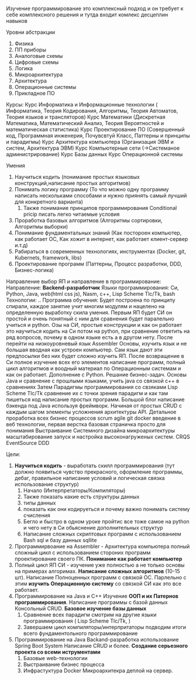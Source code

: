 Изучение программирование это комплексный подход и он требует к себе комплексного решения и тутда входит комлекс десцеплин навыков

Уровни абстракции 
1. Физика
2. ПП приборы
3. Аналоговые схемы
4. Цифровые схемы
5. Логика
6. Микроархитектура
7. Архитектура
8. Операционные системы 
9. Прикладное ПО


Курсы:
Курс Информатика и Информационные технологии ( Информатика, Теория Кодирования, Алгоритмы, Теория Автоматов, Теория языков и трансляторов) 
Курс Математики (Дискретная Математика, Математический Анализ, Теория Вероятностей и математическая статистика)
Курс Проектирование ПО (Совершенный код, Программная инженерия, Почувсвтуй Класс, Паттерны и принципы и парадигмы)
Курс Архитектура компьютера (Организация ЭВМ и систем, Архитектура ЭВМ)
Курс Компьютерные сети (->Системаное администрирование)
Курс Базы данных
Курс Операционной системы

Умения 
1. Научиться кодить (понимание простых языковых конструкций,написание простых алгоритмов) 
2. Понимать логику программу (То что можно одну программу написать нескольками способами и нужно приянять самый лучший для конкретного варианта)
	1. Также понимание принципов программирования Conditional pricip писать легко читаемые условия
3. Проработка базовых алгоритмов (Алгоритмы сортировки, Алгоритмы выборки)
4. Понимание фундаментальных знаний (Как постороен компьютер, как работает ОС, Как хожит в интернет, как работает клиент-сервер и.т.д)
5. Рабираться в современных технологиях, инструментах (Docker, git, Kubernets, framework, libs)
6. Проектирование программ (Паттерны, Процесс разработки, DDD, Бизнес-логика)

Направление выбор ЯП и направление в программирование: 
Направление: **Backend-разработчик**
Языки программирования: Си, Python, Java, web(html css js), Nasm, c++, Lisp Scheme Tlc/Tk, bash
Технологии: ..
Программа обучения: Будет построена по принципу спирали, каждое занятие учит многим модулям и нацелено на определенную выработку скила умения.
 Первым ЯП будет СИ он простой и очень понятный с ним для сравнения будет паралельно учиться и python. Озы на СИ, простые конструкции и как он работает это научиться кодить на Си потом на python, при сравнение ответить на ряд вопросов, почему в одном языке есть а в другом нету.
 После перейти на низкоуровневый язык Assembler Основы, изучить язык и не большая вводная как устроен компьютер. Сам язык дают эти предпосылки без них будет сложно изучить ЯП.
 После возвращение в Си полное изучение всех его элементов написание программ, полный цикл алгоритмов и воодный материал по Операционным системам и как он работает.
 Дополнение c Python. Решание бизнес-задач.
 Основы Java и сравнение с прошлыми языками, учить java со связкой c++ в сравнениях
 Затем Парадигмы программирования со свзяками Lisp Scheme Tlc/Tk сравнение их с точки зрения парадигм и как там пишеться код написание простых программ.
 Большой  блоr написание бэкенда под Java используя фреймворк. Начиная от простых CRUD с каждым шагом элементы усложнения архитектуры API.
 Детальное проработка всех бизнес процессов scrum agile git docker
 введение в веб технологии, первая верстка базовая страничка просто для понимания
 Выстраивание Системного дизайна микроархитектуры масштабирование запуск и настройка высоконагруженых систем. CRQS EventSource DDD
 
 Цели:
 1. **Научиться кодить** - выработать скилл программирования (тут должно появиться чувство прекрасного, оформление программы, дебаг, правильное написание условий и логическая связка использование структур)
	 1. Начало (Интерпретаторы/Компиляторы)
	 2. Также показать какие есть структуры данных
	 3. типы данных
	 4. показать как они кодируеться и почему важно понимать систему счисления
	 5. Бегло и быстро в одном уроке пройтис все тоже самое на python и чего нету в Си обьяснение дополнительных структур
	 6. Написание сложных скриптовых программ с использованием Bash sql и базу данных sqllite
 2.  Программирвоание на Assembler - Архитектура компьютера  полный сложный цикл с использованием стороних программ проектирование своего ПК. **Понимание как работает компьютер**
 3. Полный цикл ЯП СИ - изучение уже полностью а не только основы на примерах алгоримах. **Написание сложных алгоритмов** (10-15 шт). Написание Полноценных программ с связкой ОС. Парлельно с этим **изучить Операционную систему** со связкой СИ как это все работает.
 4. Программирование на Java и С++ Изучение **ООП и их Патернов программирования**. Написание программы с базой данных Консольный CRUD. **Базовое изучение базы данных**
	 1. Сравнение всех парадигм смотрим на другие языки программирования ( Lisp Scheme Tlc/Tk, )
	 2. Завершаем цикл компиляторы/интерпритаторы подводим итоги всего фундаментольного программирование
5. Программирование на Java Backand-разработка использование Spring Boot System Написание CRUD и более. **Создание серьезного проекта со всеми иструментами**
	1. Базовые web-технологии
	2. Выстраивание бизнес процесса
	3. Инфрастуктура Docker Микроархитекра деплой на сервер.
 